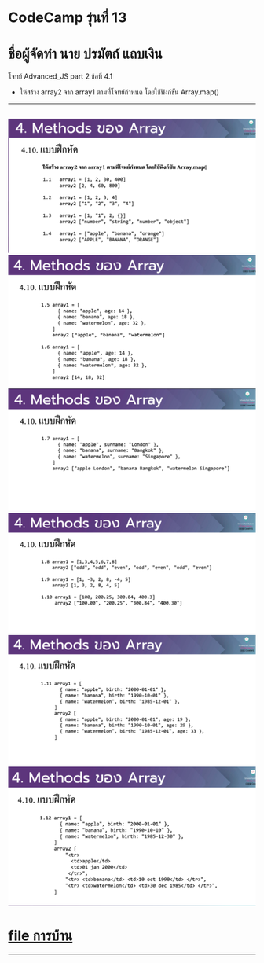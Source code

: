 # CodeCamp รุ่นที่ 13

# **ชื่อผู้จัดทำ นาย ปรมัตถ์ แถบเงิน**

โจทย์ Advanced_JS part 2 ข้อที่ 4.1
- ให้สร้าง array2 จาก array1 ตามที่โจทย์กําหนด โดยใช้ฟังก์ชัน Array.map()

---
![picpra gob](pic4.1.1.png)
![picpra gob](pic4.1.2.png)
![picpra gob](pic4.1.3.png)
![picpra gob](pic4.1.4.png)
![picpra gob](pic4.1.5.png)
![picpra gob](pic4.1.6.png)
---
# [file การบ้าน](advancedJS41.js)
---